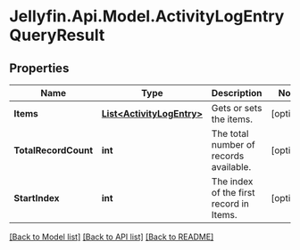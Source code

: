 
# Jellyfin.Api.Model.ActivityLogEntryQueryResult

## Properties

Name | Type | Description | Notes
------------ | ------------- | ------------- | -------------
**Items** | [**List&lt;ActivityLogEntry&gt;**](ActivityLogEntry.md) | Gets or sets the items. | [optional] 
**TotalRecordCount** | **int** | The total number of records available. | [optional] 
**StartIndex** | **int** | The index of the first record in Items. | [optional] 

[[Back to Model list]](../README.md#documentation-for-models)
[[Back to API list]](../README.md#documentation-for-api-endpoints)
[[Back to README]](../README.md)


